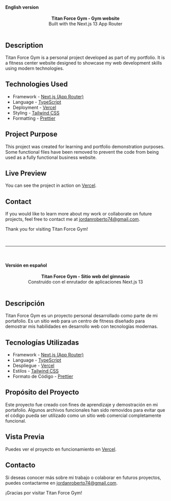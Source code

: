 #### English version

<div align="center"><strong>Titan Force Gym - Gym website</strong></div>
<div align="center">Built with the Next.js 13 App Router</div>
<br />

## Description

Titan Force Gym is a personal project developed as part of my portfolio. It is a fitness center website designed to showcase my web development skills using modern technologies.

## Technologies Used

- Framework - [Next.js (App Router)](https://nextjs.org)
- Language - [TypeScript](https://www.typescriptlang.org)
- Deployment - [Vercel](https://vercel.com/docs/concepts/next.js/overview)
- Styling - [Tailwind CSS](https://tailwindcss.com)
- Formatting - [Prettier](https://prettier.io)

## Project Purpose

This project was created for learning and portfolio demonstration purposes. Some functional files have been removed to prevent the code from being used as a fully functional business website.

## Live Preview

You can see the project in action on [Vercel](https://titan-forge-gym.vercel.app/).

## Contact

If you would like to learn more about my work or collaborate on future projects, feel free to contact me at jordanroberto74@gmail.com.

Thank you for visiting Titan Force Gym!

<br />

---

<br />

#### Versión en español

<div align="center"><strong>Titan Force Gym - Sitio web del gimnasio</strong></div>
<div align="center">Construido con el enrutador de aplicaciones Next.js 13</div>
<br />

## Descripción

Titan Force Gym es un proyecto personal desarrollado como parte de mi portafolio. Es un sitio web para un centro de fitness diseñado para demostrar mis habilidades en desarrollo web con tecnologías modernas.

## Tecnologías Utilizadas

- Framework - [Next.js (App Router)](https://nextjs.org)
- Language - [TypeScript](https://www.typescriptlang.org)
- Despliegue - [Vercel](https://vercel.com/docs/concepts/next.js/overview)
- Estilos - [Tailwind CSS](https://tailwindcss.com)
- Formato de Código - [Prettier](https://prettier.io)

## Propósito del Proyecto

Este proyecto fue creado con fines de aprendizaje y demostración en mi portafolio. Algunos archivos funcionales han sido removidos para evitar que el código pueda ser utilizado como un sitio web comercial completamente funcional.

## Vista Previa

Puedes ver el proyecto en funcionamiento en [Vercel](https://titan-forge-gym.vercel.app/).

## Contacto

Si deseas conocer más sobre mi trabajo o colaborar en futuros proyectos, puedes contactarme en jordanroberto74@gmail.com.

¡Gracias por visitar Titan Force Gym!
